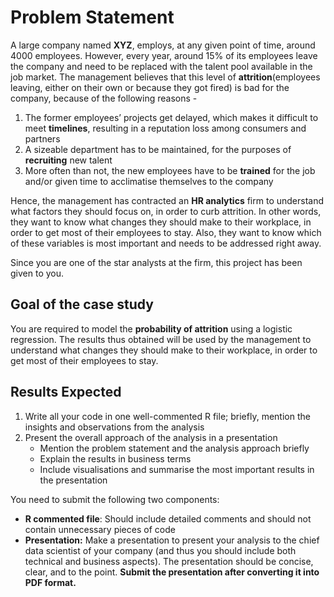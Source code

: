 # Problem Statement



A large company named **XYZ**, employs, at any given point of time, around 4000 employees. However, every year, around 15% of its employees leave the company and need to be replaced with the talent pool available in the job market. The management believes that this level of **attrition**(employees leaving, either on their own or because they got fired) is bad for the company, because of the following reasons -

1. The former employees’ projects get delayed, which makes it difficult to meet **timelines**, resulting in a reputation loss among consumers and partners
2. A sizeable department has to be maintained, for the purposes of **recruiting** new talent
3. More often than not, the new employees have to be **trained** for the job and/or given time to acclimatise themselves to the company

 

Hence, the management has contracted an **HR analytics** firm to understand what factors they should focus on, in order to curb attrition. In other words, they want to know what changes they should make to their workplace, in order to get most of their employees to stay. Also, they want to know which of these variables is most important and needs to be addressed right away.

 

Since you are one of the star analysts at the firm, this project has been given to you.

## Goal of the case study

You are required to model the **probability of attrition** using a logistic regression. The results thus obtained will be used by the management to understand what changes they should make to their workplace, in order to get most of their employees to stay.

## Results Expected

1. Write all your code in one well-commented R file; briefly, mention the insights and observations from the analysis 
2. Present the overall approach of the analysis in a presentation 
   - Mention the problem statement and the analysis approach briefly 
   - Explain the results in business terms
   - Include visualisations and summarise the most important results in the presentation

 

You need to submit the following two components:

- **R commented file**: Should include detailed comments and should not contain unnecessary pieces of code 
- **Presentation:**  Make a presentation to present your analysis to the chief data scientist of your company (and thus you should include both technical and business aspects). The presentation should be concise, clear, and to the point. **Submit the presentation after converting it into PDF format.**